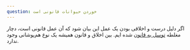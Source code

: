 ```yaml
---
question: خوردن حیوانات قانونی است
---
```

اگر دلیل درست و اخلاقی بودن یک عمل این بیان شود که آن عمل قانونی است، دچار مغلطه [توسل به قانون] شده ایم. بین اخلاق و قانون همیشه یک نوع هم‌پوشانی وجود ندارد.

[توسل به قانون]: https://www.logicallyfallacious.com/logicalfallacies/Appeal-to-the-Law
